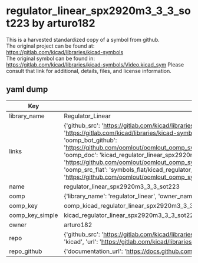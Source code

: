 # regulator_linear_spx2920m3_3_3_sot223 by arturo182  
This is a harvested standardized copy of a symbol from github.  
The original project can be found at:  
https://gitlab.com/kicad/libraries/kicad-symbols  
The original symbol can be found in:
https://gitlab.com/kicad/libraries/kicad-symbols/Video.kicad_sym
Please consult that link for additional, details, files, and license information.  
## yaml dump  
| Key | Value |  
| --- | --- |  
| library_name | Regulator_Linear |  
| links | {'github_src': 'https://gitlab.com/kicad/libraries/kicad-symbols/Video.kicad_sym', 'github_src_repo': 'https://gitlab.com/kicad/libraries/kicad-symbols', 'oomp_bot': 'kicad_regulator_linear_spx2920m3_3_3_sot223/working', 'oomp_bot_github': 'https://github.com/oomlout/oomlout_oomp_symbol_bot/tree/main/kicad_regulator_linear_spx2920m3_3_3_sot223/working', 'oomp_doc': 'kicad_regulator_linear_spx2920m3_3_3_sot223/working', 'oomp_doc_github': 'https://github.com/oomlout/oomlout_oomp_symbol_doc/tree/main/kicad_regulator_linear_spx2920m3_3_3_sot223/working', 'oomp_src_flat': 'symbols_flat/kicad_regulator_linear_spx2920m3_3_3_sot223/working', 'oomp_src_flat_github': 'https://github.com/oomlout/oomlout_oomp_symbol_src/tree/main/kicad_regulator_linear_spx2920m3_3_3_sot223/working'} |  
| name | regulator_linear_spx2920m3_3_3_sot223 |  
| oomp | {'library_name': 'regulator_linear', 'owner_name': 'kicad', 'symbol_name': 'regulator_linear_spx2920m3_3_3_sot223'} |  
| oomp_key | oomp_kicad_regulator_linear_spx2920m3_3_3_sot223 |  
| oomp_key_simple | kicad_regulator_linear_spx2920m3_3_3_sot223 |  
| owner | arturo182 |  
| repo | {'github_src': 'https://gitlab.com/kicad/libraries/kicad-symbols/Video.kicad_sym', 'name': 'libraries/kicad-symbols', 'owner': 'kicad', 'url': 'https://gitlab.com/kicad/libraries/kicad-symbols'} |  
| repo_github | {'documentation_url': 'https://docs.github.com/rest/repos/repos#get-a-repository', 'message': 'Not Found'} |  

